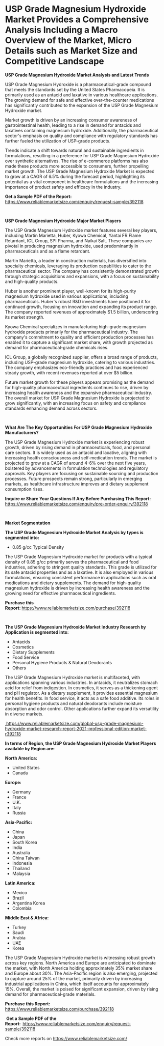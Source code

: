 <p><h1>USP Grade Magnesium Hydroxide Market Provides a Comprehensive Analysis Including a Macro Overview of the Market, Micro Details such as Market Size and Competitive Landscape</h1></p><p><strong>USP Grade Magnesium Hydroxide Market Analysis and Latest Trends</strong></p>
<p><p>USP Grade Magnesium Hydroxide is a pharmaceutical-grade compound that meets the standards set by the United States Pharmacopeia. It is primarily used as an antacid and laxative in various healthcare applications. The growing demand for safe and effective over-the-counter medications has significantly contributed to the expansion of the USP Grade Magnesium Hydroxide market.</p><p>Market growth is driven by an increasing consumer awareness of gastrointestinal health, leading to a rise in demand for antacids and laxatives containing magnesium hydroxide. Additionally, the pharmaceutical sector's emphasis on quality and compliance with regulatory standards has further fueled the utilization of USP-grade products. </p><p>Trends indicate a shift towards natural and sustainable ingredients in formulations, resulting in a preference for USP Grade Magnesium Hydroxide over synthetic alternatives. The rise of e-commerce platforms has also made these products more accessible to consumers, further propelling market growth. The USP Grade Magnesium Hydroxide Market is expected to grow at a CAGR of 6.5% during the forecast period, highlighting its potential as a vital component in healthcare formulations and the increasing importance of product safety and efficacy in the industry.</p></p>
<p><strong>Get a Sample PDF of the Report:&nbsp;</strong> <a href="https://www.reliablemarketsize.com/enquiry/request-sample/392118?utm_campaign=2281&utm_medium=2&utm_source=Github&utm_content=ia&utm_term=29032025&utm_id=usp-grade-magnesium-hydroxide">https://www.reliablemarketsize.com/enquiry/request-sample/392118</a></p>
<p>&nbsp;</p>
<p><strong>USP Grade Magnesium Hydroxide Major Market Players</strong></p>
<p><p>The USP Grade Magnesium Hydroxide market features several key players, including Martin Marietta, Huber, Kyowa Chemical, Yantai FR Flame Retardant, ICL Group, SPI Pharma, and Naikai Salt. These companies are pivotal in producing magnesium hydroxide, used predominantly in pharmaceuticals and as a flame retardant.</p><p>Martin Marietta, a leader in construction materials, has diversified into specialty chemicals, leveraging its production capabilities to cater to the pharmaceutical sector. The company has consistently demonstrated growth through strategic acquisitions and expansions, with a focus on sustainability and high-quality products. </p><p>Huber is another prominent player, well-known for its high-purity magnesium hydroxide used in various applications, including pharmaceuticals. Huber's robust R&D investments have positioned it for continued growth, focusing on innovation and expanding its product range. The company reported revenues of approximately $1.5 billion, underscoring its market strength.</p><p>Kyowa Chemical specializes in manufacturing high-grade magnesium hydroxide products primarily for the pharmaceutical industry. The company's commitment to quality and efficient production processes has enabled it to capture a significant market share, with growth projected as demand for pharmaceutical-grade chemicals rises.</p><p>ICL Group, a globally recognized supplier, offers a broad range of products, including USP-grade magnesium hydroxide, catering to various industries. The company emphasizes eco-friendly practices and has experienced steady growth, with recent revenues reported at over $5 billion.</p><p>Future market growth for these players appears promising as the demand for high-quality pharmaceutical ingredients continues to rise, driven by increasing health awareness and the expansive pharmaceutical industry. The overall market for USP Grade Magnesium Hydroxide is projected to grow significantly, with an increasing focus on safety and compliance standards enhancing demand across sectors.</p></p>
<p>&nbsp;</p>
<p><strong>What Are The Key Opportunities For USP Grade Magnesium Hydroxide Manufacturers?</strong></p>
<p><p>The USP Grade Magnesium Hydroxide market is experiencing robust growth, driven by rising demand in pharmaceuticals, food, and personal care sectors. It is widely used as an antacid and laxative, aligning with increasing health consciousness and self-medication trends. The market is projected to grow at a CAGR of around 4-6% over the next five years, bolstered by advancements in formulation technologies and regulatory approvals. Key players are focusing on sustainable sourcing and production processes. Future prospects remain strong, particularly in emerging markets, as healthcare infrastructure improves and dietary supplement consumption rises.</p></p>
<p><strong>Inquire or Share Your Questions If Any Before Purchasing This Report:</strong> <a href="https://www.reliablemarketsize.com/enquiry/pre-order-enquiry/392118?utm_campaign=2281&utm_medium=2&utm_source=Github&utm_content=ia&utm_term=29032025&utm_id=usp-grade-magnesium-hydroxide">https://www.reliablemarketsize.com/enquiry/pre-order-enquiry/392118</a></p>
<p>&nbsp;</p>
<p><strong>Market Segmentation</strong></p>
<p><strong>The USP Grade Magnesium Hydroxide Market Analysis by types is segmented into:</strong></p>
<p><ul><li>0.85 g/cc Typical Density</li></ul></p>
<p><p>The USP Grade Magnesium Hydroxide market for products with a typical density of 0.85 g/cc primarily serves the pharmaceutical and food industries, adhering to stringent quality standards. This grade is utilized for its safe antacid properties and as a laxative. It is also employed in various formulations, ensuring consistent performance in applications such as oral medications and dietary supplements. The demand for high-quality magnesium hydroxide is driven by increasing health awareness and the growing need for effective pharmaceutical ingredients.</p></p>
<p><strong>Purchase this Report:&nbsp;</strong><a href="https://www.reliablemarketsize.com/purchase/392118?utm_campaign=2281&utm_medium=2&utm_source=Github&utm_content=ia&utm_term=29032025&utm_id=usp-grade-magnesium-hydroxide">https://www.reliablemarketsize.com/purchase/392118</a></p>
<p>&nbsp;</p>
<p><strong>The USP Grade Magnesium Hydroxide Market Industry Research by Application is segmented into:</strong></p>
<p><ul><li>Antacids</li><li>Cosmetics</li><li>Dietary Supplements</li><li>Food Service</li><li>Personal Hygiene Products & Natural Deodorants</li><li>Others</li></ul></p>
<p><p>The USP Grade Magnesium Hydroxide market is multifaceted, with applications spanning various industries. In antacids, it neutralizes stomach acid for relief from indigestion. In cosmetics, it serves as a thickening agent and pH regulator. As a dietary supplement, it provides essential magnesium for health benefits. In food service, it acts as a safe food additive. Its roles in personal hygiene products and natural deodorants include moisture absorption and odor control. Other applications further expand its versatility in diverse markets.</p></p>
<p><a href="https://www.reliablemarketsize.com/global-usp-grade-magnesium-hydroxide-market-research-report-2021-professional-edition-market-r392118?utm_campaign=2281&utm_medium=2&utm_source=Github&utm_content=ia&utm_term=29032025&utm_id=usp-grade-magnesium-hydroxide">&nbsp;https://www.reliablemarketsize.com/global-usp-grade-magnesium-hydroxide-market-research-report-2021-professional-edition-market-r392118</a></p>
<p><strong>In terms of Region, the USP Grade Magnesium Hydroxide Market Players available by Region are:</strong></p>
<p>
    <p> <strong> North America: </strong>
        <ul>
            <li>United States</li>
            <li>Canada</li>
        </ul>
        </p> 
    <p> <strong> Europe: </strong>
        <ul>
            <li>Germany</li>
            <li>France</li>
            <li>U.K.</li>
            <li>Italy</li>
            <li>Russia</li>
        </ul>
        </p> 
    <p> <strong> Asia-Pacific: </strong>
        <ul>
            <li>China</li>
            <li>Japan</li>
            <li>South Korea</li>
            <li>India</li>
            <li>Australia</li>
            <li>China Taiwan</li>
            <li>Indonesia</li>
            <li>Thailand</li>
            <li>Malaysia</li>
        </ul>
        </p> 
    <p> <strong> Latin America: </strong>
        <ul>
            <li>Mexico</li>
            <li>Brazil</li>
            <li>Argentina Korea</li>
            <li>Colombia</li>
        </ul>
        </p> 
    <p> <strong> Middle East & Africa: </strong>
        <ul>
            <li>Turkey</li>
            <li>Saudi</li>
            <li>Arabia</li>
            <li>UAE</li>
            <li>Korea</li>
        </ul>
    </p>
    </p>
<p><p>The USP Grade Magnesium Hydroxide market is witnessing robust growth across key regions. North America and Europe are anticipated to dominate the market, with North America holding approximately 35% market share and Europe about 30%. The Asia-Pacific region is also emerging, projected to capture around 25% of the market, primarily driven by increasing industrial applications in China, which itself accounts for approximately 15%. Overall, the market is poised for significant expansion, driven by rising demand for pharmaceutical-grade materials.</p></p>
<p><strong>Purchase this Report: </strong><a href="https://www.reliablemarketsize.com/purchase/392118?utm_campaign=2281&utm_medium=2&utm_source=Github&utm_content=ia&utm_term=29032025&utm_id=usp-grade-magnesium-hydroxide">https://www.reliablemarketsize.com/purchase/392118</a></p>
<p>&nbsp;<strong>Get a Sample PDF of the Report:&nbsp;&nbsp;</strong><a href="https://www.reliablemarketsize.com/enquiry/request-sample/392118?utm_campaign=2281&utm_medium=2&utm_source=Github&utm_content=ia&utm_term=29032025&utm_id=usp-grade-magnesium-hydroxide">https://www.reliablemarketsize.com/enquiry/request-sample/392118</a></p>
<p><strong></strong></p>
<p>Check more reports on <a href="https://www.reliablemarketsize.com/?utm_campaign=2281&utm_medium=2&utm_source=Github&utm_content=ia&utm_term=29032025&utm_id=usp-grade-magnesium-hydroxide">https://www.reliablemarketsize.com/</a></p>